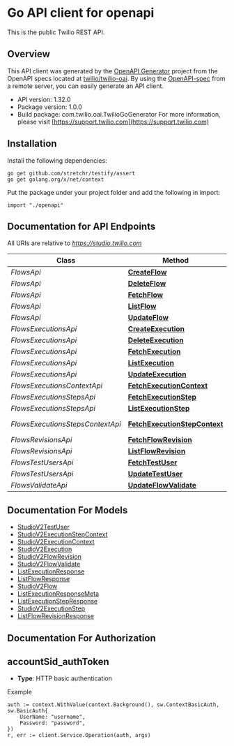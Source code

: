 # Go API client for openapi

This is the public Twilio REST API.

## Overview
This API client was generated by the [OpenAPI Generator](https://openapi-generator.tech) project from the OpenAPI specs located at [twilio/twilio-oai](https://github.com/twilio/twilio-oai/tree/main/spec).  By using the [OpenAPI-spec](https://www.openapis.org/) from a remote server, you can easily generate an API client.

- API version: 1.32.0
- Package version: 1.0.0
- Build package: com.twilio.oai.TwilioGoGenerator
For more information, please visit [https://support.twilio.com](https://support.twilio.com)

## Installation

Install the following dependencies:

```shell
go get github.com/stretchr/testify/assert
go get golang.org/x/net/context
```

Put the package under your project folder and add the following in import:

```golang
import "./openapi"
```

## Documentation for API Endpoints

All URIs are relative to *https://studio.twilio.com*

Class | Method | HTTP request | Description
------------ | ------------- | ------------- | -------------
*FlowsApi* | [**CreateFlow**](docs/FlowsApi.md#createflow) | **Post** /v2/Flows | 
*FlowsApi* | [**DeleteFlow**](docs/FlowsApi.md#deleteflow) | **Delete** /v2/Flows/{Sid} | 
*FlowsApi* | [**FetchFlow**](docs/FlowsApi.md#fetchflow) | **Get** /v2/Flows/{Sid} | 
*FlowsApi* | [**ListFlow**](docs/FlowsApi.md#listflow) | **Get** /v2/Flows | 
*FlowsApi* | [**UpdateFlow**](docs/FlowsApi.md#updateflow) | **Post** /v2/Flows/{Sid} | 
*FlowsExecutionsApi* | [**CreateExecution**](docs/FlowsExecutionsApi.md#createexecution) | **Post** /v2/Flows/{FlowSid}/Executions | 
*FlowsExecutionsApi* | [**DeleteExecution**](docs/FlowsExecutionsApi.md#deleteexecution) | **Delete** /v2/Flows/{FlowSid}/Executions/{Sid} | 
*FlowsExecutionsApi* | [**FetchExecution**](docs/FlowsExecutionsApi.md#fetchexecution) | **Get** /v2/Flows/{FlowSid}/Executions/{Sid} | 
*FlowsExecutionsApi* | [**ListExecution**](docs/FlowsExecutionsApi.md#listexecution) | **Get** /v2/Flows/{FlowSid}/Executions | 
*FlowsExecutionsApi* | [**UpdateExecution**](docs/FlowsExecutionsApi.md#updateexecution) | **Post** /v2/Flows/{FlowSid}/Executions/{Sid} | 
*FlowsExecutionsContextApi* | [**FetchExecutionContext**](docs/FlowsExecutionsContextApi.md#fetchexecutioncontext) | **Get** /v2/Flows/{FlowSid}/Executions/{ExecutionSid}/Context | 
*FlowsExecutionsStepsApi* | [**FetchExecutionStep**](docs/FlowsExecutionsStepsApi.md#fetchexecutionstep) | **Get** /v2/Flows/{FlowSid}/Executions/{ExecutionSid}/Steps/{Sid} | 
*FlowsExecutionsStepsApi* | [**ListExecutionStep**](docs/FlowsExecutionsStepsApi.md#listexecutionstep) | **Get** /v2/Flows/{FlowSid}/Executions/{ExecutionSid}/Steps | 
*FlowsExecutionsStepsContextApi* | [**FetchExecutionStepContext**](docs/FlowsExecutionsStepsContextApi.md#fetchexecutionstepcontext) | **Get** /v2/Flows/{FlowSid}/Executions/{ExecutionSid}/Steps/{StepSid}/Context | 
*FlowsRevisionsApi* | [**FetchFlowRevision**](docs/FlowsRevisionsApi.md#fetchflowrevision) | **Get** /v2/Flows/{Sid}/Revisions/{Revision} | 
*FlowsRevisionsApi* | [**ListFlowRevision**](docs/FlowsRevisionsApi.md#listflowrevision) | **Get** /v2/Flows/{Sid}/Revisions | 
*FlowsTestUsersApi* | [**FetchTestUser**](docs/FlowsTestUsersApi.md#fetchtestuser) | **Get** /v2/Flows/{Sid}/TestUsers | 
*FlowsTestUsersApi* | [**UpdateTestUser**](docs/FlowsTestUsersApi.md#updatetestuser) | **Post** /v2/Flows/{Sid}/TestUsers | 
*FlowsValidateApi* | [**UpdateFlowValidate**](docs/FlowsValidateApi.md#updateflowvalidate) | **Post** /v2/Flows/Validate | 


## Documentation For Models

 - [StudioV2TestUser](docs/StudioV2TestUser.md)
 - [StudioV2ExecutionStepContext](docs/StudioV2ExecutionStepContext.md)
 - [StudioV2ExecutionContext](docs/StudioV2ExecutionContext.md)
 - [StudioV2Execution](docs/StudioV2Execution.md)
 - [StudioV2FlowRevision](docs/StudioV2FlowRevision.md)
 - [StudioV2FlowValidate](docs/StudioV2FlowValidate.md)
 - [ListExecutionResponse](docs/ListExecutionResponse.md)
 - [ListFlowResponse](docs/ListFlowResponse.md)
 - [StudioV2Flow](docs/StudioV2Flow.md)
 - [ListExecutionResponseMeta](docs/ListExecutionResponseMeta.md)
 - [ListExecutionStepResponse](docs/ListExecutionStepResponse.md)
 - [StudioV2ExecutionStep](docs/StudioV2ExecutionStep.md)
 - [ListFlowRevisionResponse](docs/ListFlowRevisionResponse.md)


## Documentation For Authorization



## accountSid_authToken

- **Type**: HTTP basic authentication

Example

```golang
auth := context.WithValue(context.Background(), sw.ContextBasicAuth, sw.BasicAuth{
    UserName: "username",
    Password: "password",
})
r, err := client.Service.Operation(auth, args)
```

